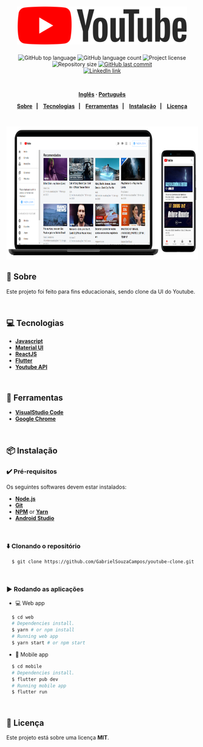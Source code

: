 <h1 align="center">
  <img alt="Youtube" src=".github/logo.png" height="100px">
</h1>
<p align="center">
  <img alt="GitHub top language" src="https://img.shields.io/github/languages/top/GabrielSouzaCampos/youtube-clone?color=15c3d6">
  <img alt="GitHub language count" src="https://img.shields.io/github/languages/count/GabrielSouzaCampos/youtube-clone?color=15c3d6">
  <img alt="Project license" src="https://img.shields.io/github/license/GabrielSouzaCampos/youtube-clone?color=15c3d6">
  <img alt="Repository size" src="https://img.shields.io/github/repo-size/GabrielSouzaCampos/youtube-clone?color=15c3d6">
  <a href="https://github.com/GabrielSouzaCampos/youtube-clone/commits/master">
    <img alt="GitHub last commit" src="https://img.shields.io/github/last-commit/GabrielSouzaCampos/youtube-clone?color=15c3d6">
  <!-- <img alt="Made by Rocketseat" src="https://img.shields.io/badge/made%20by-Rocketseat-15c3d6?style=flat"> -->
  </a>
  <!-- <img src="https://img.shields.io/badge/happy-NLW 2.0-8257E5?logo=data:image/png;base64,iVBORw0KGgoAAAANSUhEUgAAABAAAAAQCAMAAAAoLQ9TAAAALVBMVEVHcExxWsF0XMJzXMJxWcFsUsD///9jRrzY0u6Xh9Gsn9n39fyMecy0qd2bjNJWBT0WAAAABHRSTlMA2Do606wF2QAAAGlJREFUGJVdj1cWwCAIBLEsRU3uf9xobDH8+GZwUYi8i6ucJwrxKE+7D0G9Q4vlYqtmCSjndr4CgCgzlyFgfKfKCVO0LrPKjmiqMxGXkJwNnXskqWG+1oSM+BSwD8f29YLNjvx/OQrn+g99oQSoNmt3PgAAAABJRU5ErkJggg=="> -->
 <br>
  <a href="https://www.linkedin.com/in/gabrielsouzacampos/">
      <img alt="LinkedIn link" src="https://img.shields.io/badge/-Gabriel Souza Campos-0077B5?style=flat&amp;logo=Linkedin&amp;logoColor=white" height="25px">
  </a> 
  <!-- <a href="https://insomnia.rest/run/?label=happy&amp;uri=https%3A%2F%2Fraw.githubusercontent.com%2GabrielSouzaCampos%2Fhappy%2Fmaster%2F.github%2FInsomnia.json" target="_blank"><img src="https://insomnia.rest/images/run.svg" alt="Run in Insomnia"></a> -->
</p>
<strong>
<br>
<p align="center">
    <a href="README.md">Inglês</a>
    ·
    <a href="README-pt.md">Português</a>
</p>

<p align="center">
  <a href="#bookmark-sobre">Sobre</a>&nbsp;&nbsp;&nbsp;|&nbsp;&nbsp;&nbsp;
  <a href="#computer-tecnologias">Tecnologias</a>&nbsp;&nbsp;&nbsp;|&nbsp;&nbsp;&nbsp;
  <a href="#wrench-ferramentas">Ferramentas</a>&nbsp;&nbsp;&nbsp;|&nbsp;&nbsp;&nbsp;
  <a href="#package-instalação">Instalação</a>&nbsp;&nbsp;&nbsp;|&nbsp;&nbsp;&nbsp;
  <a href="#memo-licença">Licença</a>
</p>
</strong>
<br>

<p align="center">
    <img alt="Screens" src=".github/youtube-screens.png" height="350px" />
</p>

## :bookmark: Sobre

Este projeto foi feito para fins educacionais, sendo clone da UI do Youtube.

<br>

## :computer: Tecnologias

-  **[Javascript](https://developer.mozilla.org/en-US/docs/Web/javascript)**
-  **[Material UI](https://material-ui.com/pt/)**
-  **[ReactJS](https://reactjs.org/)**
-  **[Flutter](https://flutter.dev/)**
-  **[Youtube API](https://developers.google.com/youtube/v3/)**

<br>

## :wrench: Ferramentas

- **[VisualStudio Code](https://code.visualstudio.com/)**
- **[Google Chrome](https://www.google.com/chrome/)**

<br>

## :package: Instalação

### :heavy_check_mark: **Pré-requisitos**

Os seguintes softwares devem estar instalados:
  
  - **[Node.js](https://nodejs.org/en/)**
  - **[Git](https://git-scm.com/)**
  - **[NPM](https://www.npmjs.com/)** or **[Yarn](https://yarnpkg.com/)**
  - **[Android Studio](https://developer.android.com/studio)**

<br>
  
### :arrow_down: **Clonando o repositório**

```sh
  $ git clone https://github.com/GabrielSouzaCampos/youtube-clone.git
```

<br>

### :arrow_forward:	**Rodando as aplicações**

- :computer: Web app

```sh
  $ cd web
  # Dependencies install.
  $ yarn # or npm install
  # Running web app
  $ yarn start # or npm start
```

- :iphone: Mobile app

```sh
  $ cd mobile
  # Dependencies install.
  $ flutter pub dev
  # Running mobile app
  $ flutter run
```

<br>

## :memo: Licença

Este projeto está sobre uma licença **MIT**.


